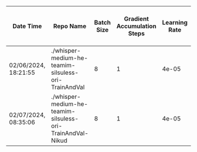 | Date Time | Repo Name | Batch Size | Gradient Accumulation Steps | Learning Rate | Warmup Steps | Max Steps | Gradient Checkpointing | Gradient Checkpointing Kwargs | FP16 | Evaluation Strategy | Eval Batch Size | Predict with Generate | Max Length | Save Steps | Eval Steps | Logging Steps | Report To | Load Best Model at End | Metric for Best Model | Greater is Better | Push to Hub | Training Loss | Epoch | Step | Validation Loss | Wer |
|---|---|---|---|---|---|---|---|---|---|---|---|---|---|---|---|---|---|---|---|---|---|---|---|---|---|---|
| 02/06/2024, 18:21:55 | ./whisper-medium-he-teamim-silsuless-ori-TrainAndVal | 8 | 1 | 4e-05 | 0 | 1500 | True | {'use_reentrant': True} | True | IntervalStrategy.STEPS | 8 | True | 225 | 1500 | 50 | 50 | ['tensorboard'] | True | wer | False | True | 0.08926257665952046 | 0.49148099606815204 | 1500 | 0.04591647535562515 | 6.313328137178488 |
| 02/07/2024, 08:35:06 | ./whisper-medium-he-teamim-silsuless-ori-TrainAndVal-Nikud | 8 | 1 | 4e-05 | 0 | 1500 | True | {'use_reentrant': True} | True | IntervalStrategy.STEPS | 8 | True | 225 | 1500 | 50 | 50 | ['tensorboard'] | True | wer | False | True | 0.009981883297363917 | 0.5537098560354374 | 1500 | 0.011068826541304588 | 37.451658864237736 |
